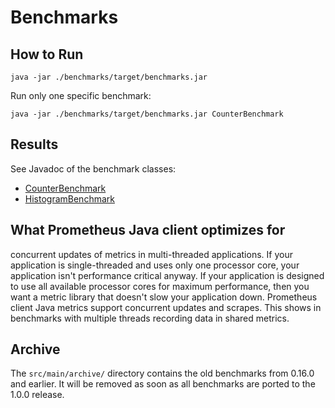 # Benchmarks

## How to Run

```shell
java -jar ./benchmarks/target/benchmarks.jar
```

Run only one specific benchmark:

```shell
java -jar ./benchmarks/target/benchmarks.jar CounterBenchmark
```

## Results

See Javadoc of the benchmark classes:

- [CounterBenchmark](https://github.com/prometheus/client_java/blob/1.0.x/benchmarks/src/main/java/io/prometheus/metrics/benchmarks/CounterBenchmark.java)
- [HistogramBenchmark](https://github.com/prometheus/client_java/blob/1.0.x/benchmarks/src/main/java/io/prometheus/metrics/benchmarks/HistogramBenchmark.java)

## What Prometheus Java client optimizes for

concurrent updates of metrics in multi-threaded applications.
If your application is single-threaded and uses only one processor core, your application isn't performance critical anyway.
If your application is designed to use all available processor cores for maximum performance, then you want a metric library that doesn't slow your application down.
Prometheus client Java metrics support concurrent updates and scrapes. This shows in benchmarks with multiple threads recording data in shared metrics.

## Archive

The `src/main/archive/` directory contains the old benchmarks from 0.16.0 and earlier. It will be removed as soon as all benchmarks are ported to the 1.0.0 release.
